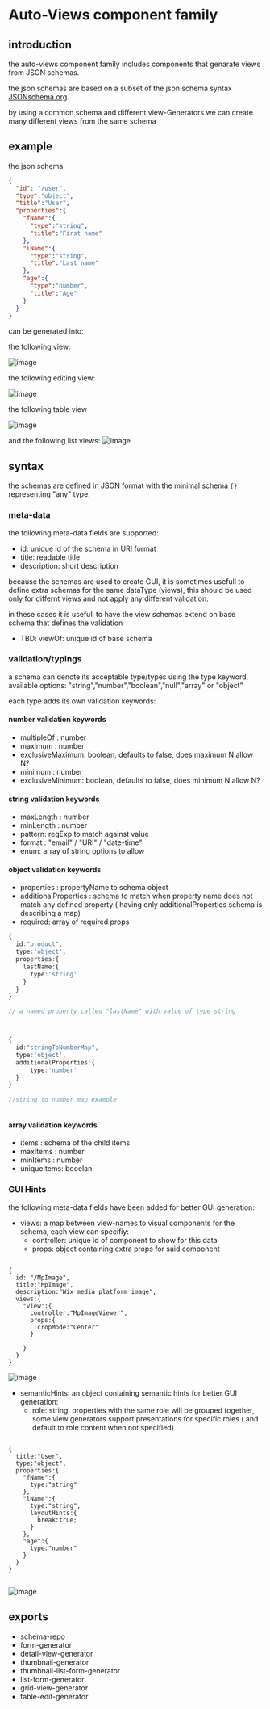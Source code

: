 # Auto-Views component family

## introduction

the auto-views component family includes components that genarate views from JSON schemas.

the json schemas are based on a subset of the json schema syntax [JSONschema.org](http://json-schema.org).

by using a common schema and different view-Generators we can create many different views from the same schema

## example

the json schema

```json
{
  "id": "/user",
  "type":"object",
  "title":"User",
  "properties":{
    "fName":{
      "type":"string",
      "title":"First name"
    },
    "lName":{
      "type":"string",
      "title":"Last name"
    },
    "age":{
      "type":"number",
      "title":"Age"
    }
  }
}

```
can be generated into:

the following view:

![image](https://user-images.githubusercontent.com/2289769/27994043-55fb639e-64be-11e7-906f-be9703cdc6c1.png)



the following editing view:

![image](https://user-images.githubusercontent.com/2289769/27994053-88ffa818-64be-11e7-8301-b9387e721eab.png)

the following table view

![image](https://user-images.githubusercontent.com/2289769/27994097-306a5b8e-64bf-11e7-8611-b50dcb275314.png)



and the following list views:
![image](https://user-images.githubusercontent.com/2289769/27994085-ef35dd3c-64be-11e7-80b0-f4c91b1c1516.png)



## syntax

the schemas are defined in JSON format with the minimal schema  ```{}``` representing "any" type.

### meta-data

the following meta-data fields are supported:

* id: unique id of the schema in URI format
* title: readable title
* description: short description

because the schemas are used to create GUI, it is sometimes usefull to define extra schemas  for the same dataType (views), this should be used only for differnt views and not apply any different validation.

in these cases it is usefull to have the view schemas extend on base schema that defines the validation

* TBD: viewOf: unique id of base schema

### validation/typings

a schema can denote its acceptable type/types using the type keyword, available options: "string","number","boolean","null","array" or "object"

each type adds its own validation keywords:

#### number validation keywords
* multipleOf : number
* maximum  : number
* exclusiveMaximum: boolean, defaults to false, does maximum N allow N?
* minimum : number
* exclusiveMinimum: boolean, defaults to false, does minimum N allow N?

#### string validation keywords
* maxLength : number
* minLength  : number
* pattern: regExp to match against value
* format : "email" / "URI" / "date-time"
* enum: array of string options to allow


#### object validation keywords
* properties : propertyName to schema object
* additionalProperties  : schema to match when property name does not match any defined property ( having only additionalProperties schema is describing a map)
* required: array of required props

```ts
{
  id:"product",
  type:'object',
  properties:{
    lastName:{
      type:'string'
    }
  }
}

// a named property called "lastName" with value of type string



{
  id:"stringToNumberMap",
  type:'object',
  additionalProperties:{
      type:'number'
  }
}

//string to number map example



```


#### array validation keywords
* items : schema of the child items
* maxItems  : number
* minItems  : number
* uniqueItems: booelan


### GUI Hints
the following meta-data fields have been added for better GUI generation:

* views: a map between view-names to visual components for the schema, each view can specifiy:
  * controller: unique id of component to show for this data
  * props: object containing extra props for said component

```tsx

{
  id: "/MpImage",
  title:"MpImage",
  description:"Wix media platform image",
  views:{
    "view":{
      controller:"MpImageViewer",
      props:{
        cropMode:"Center"
      }

    }
  }
}

```
![image](https://user-images.githubusercontent.com/2289769/27993957-dcbdfd90-64bb-11e7-9d46-01c76518d5f4.png)

* semanticHints: an object containing semantic hints for better GUI generation:
  * role: string, properties with the same role will be grouped together, some view generators support presentations for specific roles ( and default to role content when not specified)

```tsx

{
  title:"User",
  type:"object",
  properties:{
    "fName":{
      type:"string"
    },
    "lName":{
      type:"string",
      layoutHints:{
        break:true;
      }
    },
    "age":{
      type:"number"
    }
  }
}


```
![image](https://user-images.githubusercontent.com/2289769/27994104-48742f20-64bf-11e7-8b34-87380415571c.png)





## exports

* schema-repo
* form-generator
* detail-view-generator
* thumbnail-generator
* thumbnail-list-form-generator
* list-form-generator
* grid-view-generator
* table-edit-generator
